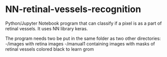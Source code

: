 # NN-retinal-vessels-recognition
Python/Jupyter Notebook program that can classify if a pixel is as a part of retinal vessels. It uses NN library keras.

The program needs two be put in the same folder as two other directories:
-/images with retina images
-/manual1 containing images with masks of retinal vessels colored black to learn grom
